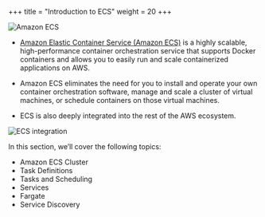 +++
title = "Introduction to ECS"
weight = 20
+++

![Amazon ECS](/images/ecs-spot-capacity-providers/ecs.png)    

- [Amazon Elastic Container Service (Amazon ECS)](https://aws.amazon.com/ecs/) is a highly scalable, high-performance container orchestration service that supports Docker containers and allows you to easily run and scale containerized applications on AWS.

- Amazon ECS eliminates the need for you to install and operate your own container orchestration software, manage and scale a cluster of virtual machines, or schedule containers on those virtual machines.

- ECS is also deeply integrated into the rest of the AWS ecosystem.

![ECS integration](/images/ecs-spot-capacity-providers/integration.svg)

In this section, we’ll cover the following topics:

* Amazon ECS Cluster
* Task Definitions
* Tasks and Scheduling
* Services
* Fargate
* Service Discovery